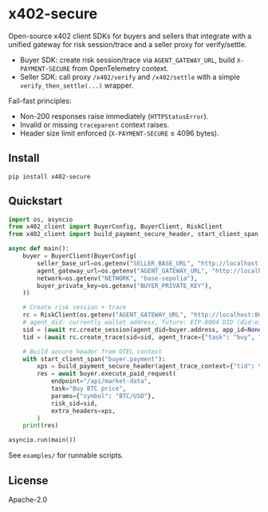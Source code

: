 # x402-secure

Open-source x402 client SDKs for buyers and sellers that integrate with a unified gateway for risk session/trace and a seller proxy for verify/settle.

- Buyer SDK: create risk session/trace via `AGENT_GATEWAY_URL`, build `X-PAYMENT-SECURE` from OpenTelemetry context.
- Seller SDK: call proxy `/x402/verify` and `/x402/settle` with a simple `verify_then_settle(...)` wrapper.

Fail-fast principles:
- Non-200 responses raise immediately (`HTTPStatusError`).
- Invalid or missing `traceparent` context raises.
- Header size limit enforced (`X-PAYMENT-SECURE` ≤ 4096 bytes).

## Install

```
pip install x402-secure
```

## Quickstart

```python
import os, asyncio
from x402_client import BuyerConfig, BuyerClient, RiskClient
from x402_client import build_payment_secure_header, start_client_span

async def main():
    buyer = BuyerClient(BuyerConfig(
        seller_base_url=os.getenv("SELLER_BASE_URL", "http://localhost:8010"),
        agent_gateway_url=os.getenv("AGENT_GATEWAY_URL", "http://localhost:8000"),
        network=os.getenv("NETWORK", "base-sepolia"),
        buyer_private_key=os.getenv("BUYER_PRIVATE_KEY"),
    ))

    # Create risk session + trace
    rc = RiskClient(os.getenv("AGENT_GATEWAY_URL", "http://localhost:8000"))
    # agent_did: currently wallet address, future: EIP-8004 DID (did:eip8004:chain:contract:tokenId)
    sid = (await rc.create_session(agent_did=buyer.address, app_id=None, device={"ua": "oss-example"}))['sid']
    tid = (await rc.create_trace(sid=sid, agent_trace={"task": "buy", "parameters": {"symbol": "BTC/USD"}}))['tid']

    # Build secure header from OTEL context
    with start_client_span("buyer.payment"):
        xps = build_payment_secure_header(agent_trace_context={"tid": tid})
        res = await buyer.execute_paid_request(
            endpoint="/api/market-data",
            task="Buy BTC price",
            params={"symbol": "BTC/USD"},
            risk_sid=sid,
            extra_headers=xps,
        )
    print(res)

asyncio.run(main())
```

See `examples/` for runnable scripts.

## License

Apache-2.0

